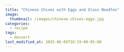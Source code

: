 ```yaml
---
title: "Chinese Chives with Eggs and Glass Noodles"
image: 
  thumbnail: /images/chinese-chives-eggs.jpg
categories:
  - recipe
tags:
  - dessert
last_modified_at: 2025-06-05T10:19:00-05:00
---
```


